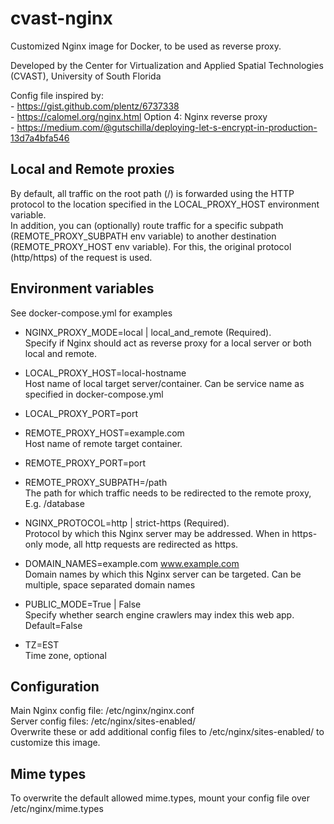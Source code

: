 # cvast-nginx

Customized Nginx image for Docker, to be used as reverse proxy.

Developed by the Center for Virtualization and Applied Spatial Technologies (CVAST),
University of South Florida  

Config file inspired by:  
	- https://gist.github.com/plentz/6737338  
	- https://calomel.org/nginx.html Option 4: Nginx reverse proxy  
	- https://medium.com/@gutschilla/deploying-let-s-encrypt-in-production-13d7a4bfa546  
	
## Local and Remote proxies
By default, all traffic on the root path (/) is forwarded using the HTTP protocol to the location specified in the LOCAL_PROXY_HOST environment variable.  
In addition, you can (optionally) route traffic for a specific subpath (REMOTE_PROXY_SUBPATH env variable) to another destination (REMOTE_PROXY_HOST env variable). For this, the original protocol (http/https) of the request is used.  

## Environment variables
See docker-compose.yml for examples  

- NGINX_PROXY_MODE=local | local_and_remote (Required).  
Specify if Nginx should act as reverse proxy for a local server or both local and remote.  
  
- LOCAL_PROXY_HOST=local-hostname  
Host name of local target server/container. Can be service name as specified in docker-compose.yml  
- LOCAL_PROXY_PORT=port  
- REMOTE_PROXY_HOST=example.com	 
Host name of remote target container.  
- REMOTE_PROXY_PORT=port  
- REMOTE_PROXY_SUBPATH=/path  
The path for which traffic needs to be redirected to the remote proxy, E.g. /database  
  
- NGINX_PROTOCOL=http | strict-https (Required).  
Protocol by which this Nginx server may be addressed. When in https-only mode, all http requests are redirected as https.  
- DOMAIN_NAMES=example.com www.example.com  
Domain names by which this Nginx server can be targeted. Can be multiple, space separated domain names  
- PUBLIC_MODE=True | False  
Specify whether search engine crawlers may index this web app. Default=False  
- TZ=EST  
Time zone, optional  


## Configuration
Main Nginx config file: /etc/nginx/nginx.conf  
Server config files: /etc/nginx/sites-enabled/  
Overwrite these or add additional config files to /etc/nginx/sites-enabled/ to customize this image.  

## Mime types
To overwrite the default allowed mime.types, mount your config file over /etc/nginx/mime.types  
